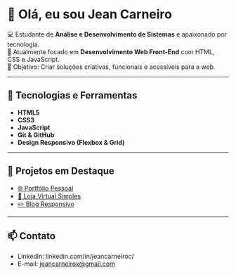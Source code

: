 # 👋 Olá, eu sou Jean Carneiro

💻 Estudante de **Análise e Desenvolvimento de Sistemas** e apaixonado por tecnologia.  
🚀 Atualmente focado em **Desenvolvimento Web Front-End** com HTML, CSS e JavaScript.  
🎯 Objetivo: Criar soluções criativas, funcionais e acessíveis para a web.  

---

## 🚀 Tecnologias e Ferramentas
- **HTML5**
- **CSS3**
- **JavaScript**
- **Git & GitHub**
- **Design Responsivo (Flexbox & Grid)**

---

## 📂 Projetos em Destaque
- [🌐 Portfólio Pessoal](link_para_repositorio)
- [🛒 Loja Virtual Simples](link_para_repositorio)
- [✏️ Blog Responsivo](link_para_repositorio)

---

## 📫 Contato
- LinkedIn: linkedin.com/in/jeancarneiroc/
- E-mail: jeancarneirox@gmail.com
